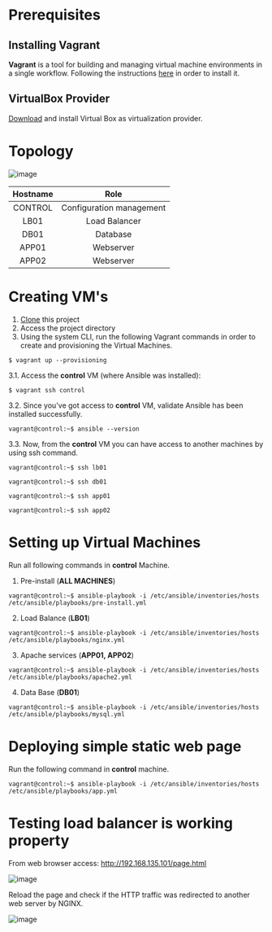 # Prerequisites
## Installing Vagrant

**Vagrant** is a tool for building and managing virtual machine environments in a single workflow. 
Following the instructions [here](https://www.vagrantup.com/docs/installation/) in order to install it. 

## VirtualBox Provider

[Download](https://www.virtualbox.org/wiki/Downloads) and install Virtual Box as virtualization provider.

# Topology

![image](https://user-images.githubusercontent.com/32895268/111208566-d2b29280-85c2-11eb-9442-038602abaaf6.png)

| Hostname      | Role          
| :------------:|:------------------------:|
| CONTROL       | Configuration management |
| LB01          | Load Balancer            |
| DB01          | Database                 |
| APP01         | Webserver                |
| APP02         | Webserver                |

# Creating VM's

1. [Clone](https://github.com/macedojleo/loadbalancer.git) this project
2. Access the project directory
3. Using the system CLI, run the following Vagrant commands in order to create and provisioning the Virtual Machines.
 
 ```$ vagrant up --provisioning ```

 3.1. Access the **control** VM (where Ansible was installed):
  
 ```$ vagrant ssh control```
 
 3.2. Since you've got access to **control** VM, validate Ansible has been installed successfully.


 ```vagrant@control:~$ ansible --version```

 3.3. Now, from the **control** VM you can have access to another machines by using ssh command.


 ```vagrant@control:~$ ssh lb01```
 
 ```vagrant@control:~$ ssh db01```
 
 ```vagrant@control:~$ ssh app01```
 
 ```vagrant@control:~$ ssh app02```
 
# Setting up Virtual Machines 

Run all following commands in **control** Machine.

1. Pre-install (**ALL MACHINES**)

 ```vagrant@control:~$ ansible-playbook -i /etc/ansible/inventories/hosts /etc/ansible/playbooks/pre-install.yml```

2. Load Balance (**LB01**)

 ```vagrant@control:~$ ansible-playbook -i /etc/ansible/inventories/hosts /etc/ansible/playbooks/nginx.yml```

3. Apache services (**APP01, APP02**)

 ```vagrant@control:~$ ansible-playbook -i /etc/ansible/inventories/hosts /etc/ansible/playbooks/apache2.yml```

4. Data Base (**DB01**)


 ```vagrant@control:~$ ansible-playbook -i /etc/ansible/inventories/hosts /etc/ansible/playbooks/mysql.yml```

# Deploying simple static web page

Run the following command in **control** machine.

 ```vagrant@control:~$ ansible-playbook -i /etc/ansible/inventories/hosts /etc/ansible/playbooks/app.yml```

# Testing load balancer is working property

From web browser access: http://192.168.135.101/page.html

![image](https://user-images.githubusercontent.com/32895268/111078454-6023b300-84ed-11eb-8dc8-ee8a1edbcff7.png)

Reload the page and check if the HTTP traffic was redirected to another web server by NGINX.

![image](https://user-images.githubusercontent.com/32895268/111078490-995c2300-84ed-11eb-8e31-b3ee184638f5.png)

